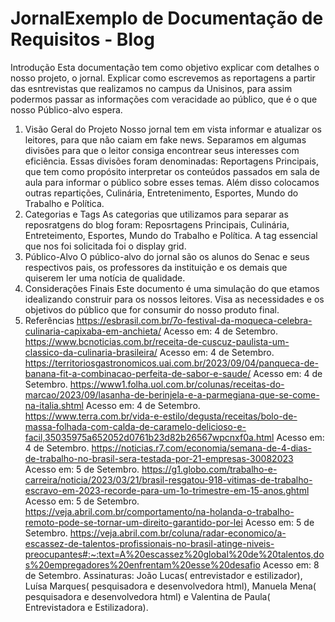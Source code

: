# JornalExemplo de Documentação de Requisitos - Blog
Introdução
Esta documentação tem como objetivo explicar com detalhes o nosso projeto, o jornal. Explicar como escrevemos as reportagens a partir das esntrevistas que realizamos no campus da Unisinos, para assim podermos passar as informações com veracidade ao público, que é o que nosso Público-alvo espera.
1. Visão Geral do Projeto
Nosso jornal tem em vista informar e atualizar os leitores, para que não caiam em fake news. Separamos em algumas divisões para que o leitor consiga encontrear seus interesses com eficiência. Essas divisões foram denominadas: Reportagens Principais, que tem como propósito interpretar os conteúdos passados em sala de aula para informar o público sobre esses temas. Além disso colocamos outras repartições, Culinária, Entretenimento, Esportes, Mundo do Trabalho e Política.
2. Categorias e Tags
As categorias que utilizamos para separar as reposratgens do blog foram: Reposrtagens Principais, Culinária, Entreteimento, Esportes, Mundo do Trabalho e Política. A tag essencial que nos foi solicitada foi o display grid.
3. Público-Alvo
O público-alvo do jornal são os alunos do Senac e seus respectivos pais, os professores da instituição e os demais que quiserem ler uma notícia de qualidade.
4. Considerações Finais
Este documento é uma simulação do que etamos idealizando construir para os nossos leitores. Visa as necessidades e os objetivos do público que for consumir do nosso produto final.
5. Referências
https://esbrasil.com.br/7o-festival-da-moqueca-celebra-culinaria-capixaba-em-anchieta/ Acesso em: 4 de Setembro.
https://www.bcnoticias.com.br/receita-de-cuscuz-paulista-um-classico-da-culinaria-brasileira/ Acesso em: 4 de Setembro.
https://territoriosgastronomicos.uai.com.br/2023/09/04/panqueca-de-banana-fit-a-combinacao-perfeita-de-sabor-e-saude/ Acesso em: 4 de Setembro.
https://www1.folha.uol.com.br/colunas/receitas-do-marcao/2023/09/lasanha-de-berinjela-e-a-parmegiana-que-se-come-na-italia.shtml Acesso em: 4 de Setembro.
https://www.terra.com.br/vida-e-estilo/degusta/receitas/bolo-de-massa-folhada-com-calda-de-caramelo-delicioso-e-facil,35035975a652052d0761b23d82b26567wpcnxf0a.html Acesso em: 4 de Setembro.
https://noticias.r7.com/economia/semana-de-4-dias-de-trabalho-no-brasil-sera-testada-por-21-empresas-30082023 Acesso em: 5 de Setembro.
https://g1.globo.com/trabalho-e-carreira/noticia/2023/03/21/brasil-resgatou-918-vitimas-de-trabalho-escravo-em-2023-recorde-para-um-1o-trimestre-em-15-anos.ghtml Acesso em: 5 de Setembro.
https://veja.abril.com.br/comportamento/na-holanda-o-trabalho-remoto-pode-se-tornar-um-direito-garantido-por-lei Acesso em: 5 de Setembro.
https://veja.abril.com.br/coluna/radar-economico/a-escassez-de-talentos-profissionais-no-brasil-atinge-niveis-preocupantes#:~:text=A%20escassez%20global%20de%20talentos,dos%20empregadores%20enfrentam%20esse%20desafio Acesso em: 8 de Setembro.
Assinaturas:
João Lucas( entrevistador e estilizador), Luísa Marques( pesquisadora e desenvolvedora html), Manuela Mena( pesquisadora e desenvolvedora html) e Valentina de Paula( Entrevistadora e Estilizadora).
